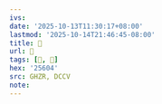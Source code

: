 ```yaml
---
ivs:
date: '2025-10-13T11:30:17+08:00'
lastmod: '2025-10-14T21:46:45-08:00'
title: 󰥌
url: 󰥌
tags: [𥘄, 𥘄]
hex: '25604'
src: GHZR, DCCV
note:
---
```

